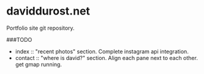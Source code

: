 # daviddurost.net
Portfolio site git repository.

###TODO
- index :: "recent photos" section.  Complete instagram api integration.
- contact :: "where is david?" section. Align each pane next to each other.  get gmap running.